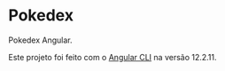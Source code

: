 # Pokedex

Pokedex Angular.

Este projeto foi feito com o  [Angular CLI](https://github.com/angular/angular-cli) na versão 12.2.11.
